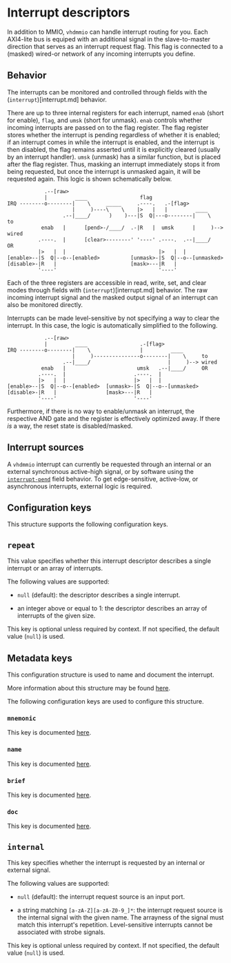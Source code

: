 # Interrupt descriptors

In addition to MMIO, `vhdmmio` can handle interrupt routing for you.
Each AXI4-lite bus is equiped with an additional signal in the
slave-to-master direction that serves as an interrupt request flag. This
flag is connected to a (masked) wired-or network of any incoming interrupts
you define.

## Behavior

The interrupts can be monitored and controlled through fields with the
(`interrupt`)[interrupt.md] behavior.

There are up to three internal registers for each interrupt, named `enab`
(short for enable), `flag`, and `umsk` (short for unmask). `enab` controls
whether incoming interrupts are passed on to the flag register. The flag
register stores whether the interrupt is pending regardless of whether it
is enabled; if an interrupt comes in while the interrupt is enabled, and
the interrupt is then disabled, the flag remains asserted until it is
explicitly cleared (usually by an interrupt handler). `umsk` (unmask) has a
similar function, but is placed after the flag register. Thus, masking an
interrupt immediately stops it from being requested, but once the interrupt
is unmasked again, it will be requested again. This logic is shown
schematically below.

```
            .--[raw>
            |         ____                 flag
IRQ --------o--------|    \     _____     .----.   .-[flag>
                     |     )----\    \    |>   |   |         ____
                  .--|____/      )    )---|S  Q|---o--------|    \     to
           enab   |      [pend>-/____/  .-|R   |  umsk      |     )--> wired
          .----.  |      [clear>--------' '----' .----.  .--|____/     OR
          |>   |  |                              |>   |  |
[enable>--|S  Q|--o--[enabled>          [unmask>-|S  Q|--o--[unmasked>
[disable>-|R   |                        [mask>---|R   |
          '----'                                 '----'
```

Each of the three registers are accessible in read, write, set, and clear
modes through fields with (`interrupt`)[interrupt.md] behavior. The raw
incoming interrupt signal and the masked output signal of an interrupt can
also be monitored directly.

Interrupts can be made level-sensitive by not specifying a way to clear the
interrupt. In this case, the logic is automatically simplified to the
following.

```
            .--[raw>
            |         ____                 .-[flag>
IRQ --------o--------|    \                |         ____
                     |     )---------------o--------|    \     to
                  .--|____/                         |     )--> wired
           enab   |                       umsk   .--|____/     OR
          .----.  |                      .----.  |
          |>   |  |                      |>   |  |
[enable>--|S  Q|--o--[enabled>  [unmask>-|S  Q|--o--[unmasked>
[disable>-|R   |                [mask>---|R   |
          '----'                         '----'
```

Furthermore, if there is no way to enable/unmask an interrupt, the
respective AND gate and the register is effectively optimized away. If
there *is* a way, the reset state is disabled/masked.

## Interrupt sources

A `vhdmmio` interrupt can currently be requested through an internal or
an external synchronous active-high signal, or by software using the
[`interrupt-pend`](interruptpend.md) field behavior. To get
edge-sensitive, active-low, or asynchronous interrupts, external logic is
required.

## Configuration keys

This structure supports the following configuration keys.

## `repeat`

This value specifies whether this interrupt descriptor describes a
single interrupt or an array of interrupts.

The following values are supported:

 - `null` (default): the descriptor describes a single interrupt.

 - an integer above or equal to 1: the descriptor describes an array of interrupts of the given size.

This key is optional unless required by context. If not specified, the default value (`null`) is used.

## Metadata keys

This configuration structure is used to name and document the
interrupt.

More information about this structure may be found [here](metadataconfig.md).

The following configuration keys are used to configure this structure.

### `mnemonic`

This key is documented [here](metadataconfig.md#mnemonic).

### `name`

This key is documented [here](metadataconfig.md#name).

### `brief`

This key is documented [here](metadataconfig.md#brief).

### `doc`

This key is documented [here](metadataconfig.md#doc).

## `internal`

This key specifies whether the interrupt is requested by an internal
or external signal.

The following values are supported:

 - `null` (default): the interrupt request source is an input port.

 - a string matching `[a-zA-Z][a-zA-Z0-9_]*`: the interrupt request source is the internal signal with the given name. The arrayness of the signal must match this interrupt's repetition. Level-sensitive interrupts cannot be associated with strobe signals.

This key is optional unless required by context. If not specified, the default value (`null`) is used.